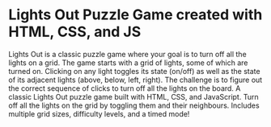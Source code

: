 # Lights Out Puzzle Game created with HTML, CSS, and JS
Lights Out is a classic puzzle game where your goal is to turn off all the lights on a grid. The game starts with a grid of lights, some of which are turned on. Clicking on any light toggles its state (on/off) as well as the state of its adjacent lights (above, below, left, right). The challenge is to figure out the correct sequence of clicks to turn off all the lights on the board.
A classic Lights Out puzzle game built with HTML, CSS, and JavaScript. Turn off all the lights on the grid by toggling them and their neighbours. Includes multiple grid sizes, difficulty levels, and a timed mode!
